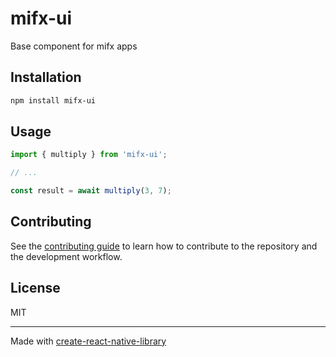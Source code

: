 # mifx-ui

Base component for mifx apps

## Installation

```sh
npm install mifx-ui
```

## Usage

```js
import { multiply } from 'mifx-ui';

// ...

const result = await multiply(3, 7);
```

## Contributing

See the [contributing guide](CONTRIBUTING.md) to learn how to contribute to the repository and the development workflow.

## License

MIT

---

Made with [create-react-native-library](https://github.com/callstack/react-native-builder-bob)
